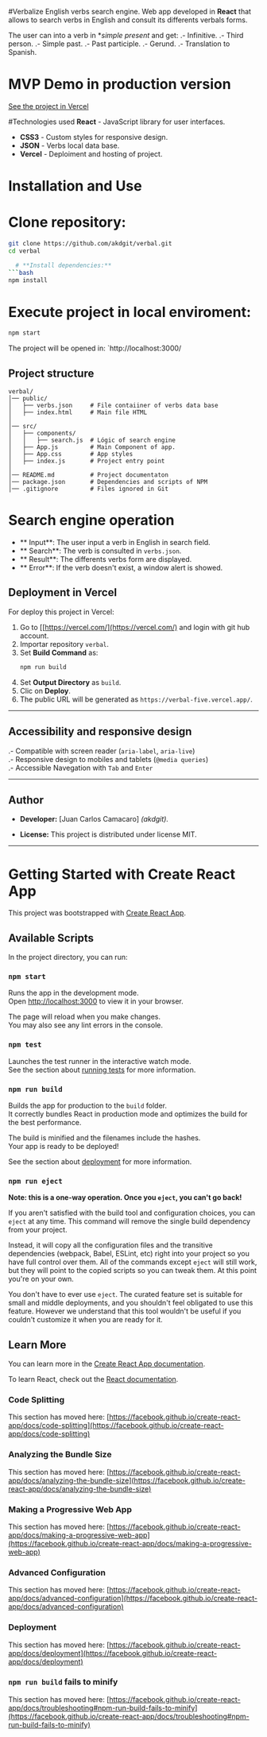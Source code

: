 #Verbalize
English verbs search engine.
Web app developed in  **React** that allows to search verbs in English and consult its differents verbals forms.

The user can into a verb in  **simple present* and get:
.- Infinitive.
.- Third person.
.- Simple past.
.- Past participle.
.- Gerund.
.- Translation to Spanish.

 # MVP Demo in production version

[See the project in Vercel](https://verbal-five.vercel.app/) 

#Technologies used
 **React** - JavaScript library for user interfaces.
-  **CSS3** - Custom styles for responsive design.
-  **JSON** - Verbs local data base.
-  **Vercel** - Deploiment and hosting of project.


 # Installation and Use

# **Clone repository:**
```bash
git clone https://github.com/akdgit/verbal.git
cd verbal

  # **Install dependencies:**
```bash
npm install
```

# **Execute project in local enviroment:**
```bash
npm start
```
The project will be opened in: `http://localhost:3000/


 ## Project structure

```
verbal/
│── public/
│   ├── verbs.json     # File contaiiner of verbs data base
│   ├── index.html     # Main file HTML
│
│── src/
│   ├── components/
│   │   ├── search.js  # Lógic of search engine
│   ├── App.js         # Main Component of app.
│   ├── App.css        # App styles
│   ├── index.js       # Project entry point
│
│── README.md          # Project documentaton
│── package.json       # Dependencies and scripts of NPM
│── .gitignore         # Files ignored in Git
```
 # Search engine operation

- ** Input**: The user input a verb in English in search field.
- ** Search**: The verb is consulted in `verbs.json`.
- ** Result**: The differents verbs form are displayed.
- ** Error**: If the verb doesn't exist, a window alert is showed.

##  Deployment in Vercel

For deploy this project in Vercel:

1. Go to [[https://vercel.com/](https://vercel.com/) and login with git hub account.
2. Importar repository `verbal`.
3. Set **Build Command** as:
   ```bash
   npm run build
   ```
4. Set **Output Directory** as `build`.
5. Clic on **Deploy**.
6. The public URL will be generated as `https://verbal-five.vercel.app/`.

---
## Accessibility and responsive design 

.- Compatible with screen reader (`aria-label`, `aria-live`)  
.- Responsive design to mobiles and tablets (`@media queries`)  
.- Accessible Navegation with `Tab` and `Enter`  

---

## Author
- **Developer:** [Juan Carlos Camacaro] *(akdgit).*  

- **License:** This project is distributed under license MIT.

---


# Getting Started with Create React App

This project was bootstrapped with [Create React App](https://github.com/facebook/create-react-app).

## Available Scripts

In the project directory, you can run:

### `npm start`

Runs the app in the development mode.\
Open [http://localhost:3000](http://localhost:3000) to view it in your browser.

The page will reload when you make changes.\
You may also see any lint errors in the console.

### `npm test`

Launches the test runner in the interactive watch mode.\
See the section about [running tests](https://facebook.github.io/create-react-app/docs/running-tests) for more information.

### `npm run build`

Builds the app for production to the `build` folder.\
It correctly bundles React in production mode and optimizes the build for the best performance.

The build is minified and the filenames include the hashes.\
Your app is ready to be deployed!

See the section about [deployment](https://facebook.github.io/create-react-app/docs/deployment) for more information.

### `npm run eject`

**Note: this is a one-way operation. Once you `eject`, you can't go back!**

If you aren't satisfied with the build tool and configuration choices, you can `eject` at any time. This command will remove the single build dependency from your project.

Instead, it will copy all the configuration files and the transitive dependencies (webpack, Babel, ESLint, etc) right into your project so you have full control over them. All of the commands except `eject` will still work, but they will point to the copied scripts so you can tweak them. At this point you're on your own.

You don't have to ever use `eject`. The curated feature set is suitable for small and middle deployments, and you shouldn't feel obligated to use this feature. However we understand that this tool wouldn't be useful if you couldn't customize it when you are ready for it.

## Learn More

You can learn more in the [Create React App documentation](https://facebook.github.io/create-react-app/docs/getting-started).

To learn React, check out the [React documentation](https://reactjs.org/).

### Code Splitting

This section has moved here: [https://facebook.github.io/create-react-app/docs/code-splitting](https://facebook.github.io/create-react-app/docs/code-splitting)

### Analyzing the Bundle Size

This section has moved here: [https://facebook.github.io/create-react-app/docs/analyzing-the-bundle-size](https://facebook.github.io/create-react-app/docs/analyzing-the-bundle-size)

### Making a Progressive Web App

This section has moved here: [https://facebook.github.io/create-react-app/docs/making-a-progressive-web-app](https://facebook.github.io/create-react-app/docs/making-a-progressive-web-app)

### Advanced Configuration

This section has moved here: [https://facebook.github.io/create-react-app/docs/advanced-configuration](https://facebook.github.io/create-react-app/docs/advanced-configuration)

### Deployment

This section has moved here: [https://facebook.github.io/create-react-app/docs/deployment](https://facebook.github.io/create-react-app/docs/deployment)

### `npm run build` fails to minify

This section has moved here: [https://facebook.github.io/create-react-app/docs/troubleshooting#npm-run-build-fails-to-minify](https://facebook.github.io/create-react-app/docs/troubleshooting#npm-run-build-fails-to-minify)
